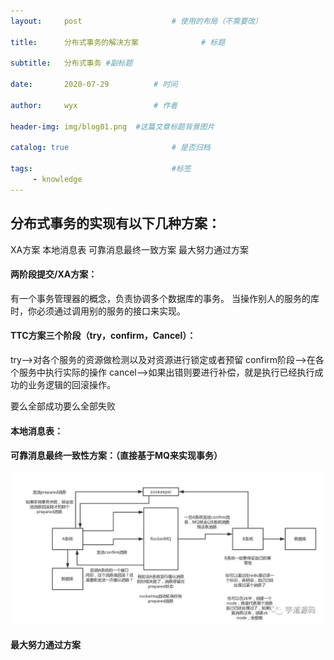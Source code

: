 ```yaml
---
layout:     post   				    # 使用的布局（不需要改）

title:      分布式事务的解决方案				# 标题 

subtitle:   分布式事务 #副标题

date:       2020-07-29			# 时间

author:     wyx					# 作者

header-img: img/blog01.png 	#这篇文章标题背景图片

catalog: true 						# 是否归档

tags:								#标签
     - knowledge
---
```

## 分布式事务的实现有以下几种方案：

XA方案
本地消息表
可靠消息最终一致方案
最大努力通过方案

#### 两阶段提交/XA方案：

有一个事务管理器的概念，负责协调多个数据库的事务。
当操作别人的服务的库时，你必须通过调用别的服务的接口来实现。

#### TTC方案三个阶段（try，confirm，Cancel）：

try-->对各个服务的资源做检测以及对资源进行锁定或者预留
confirm阶段-->在各个服务中执行实际的操作
cancel-->如果出错则要进行补偿，就是执行已经执行成功的业务逻辑的回滚操作。

要么全部成功要么全部失败

#### 本地消息表：

#### 可靠消息最终一致性方案：（直接基于MQ来实现事务）
![实例图](/img/分布式事务最终一致性.webp)

#### 最大努力通过方案





